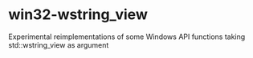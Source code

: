 # win32-wstring_view
Experimental reimplementations of some Windows API functions taking std::wstring_view as argument
